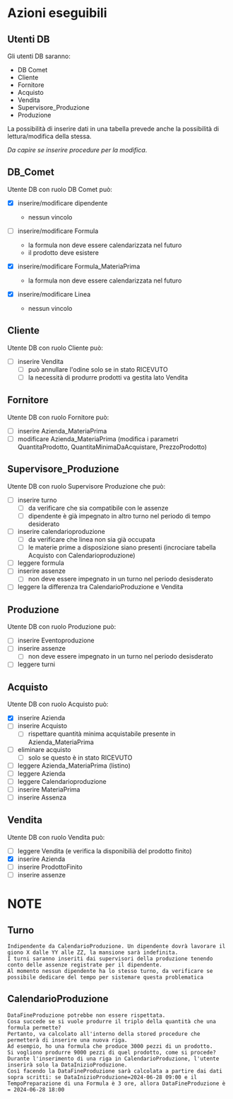 # Azioni eseguibili
 
## Utenti DB

Gli utenti DB saranno:

* DB Comet
* Cliente
* Fornitore
* Acquisto
* Vendita
* Supervisore_Produzione
* Produzione

La possibilità di inserire dati in una tabella prevede anche la possibilità di lettura/modifica della stessa.

*Da capire se inserire procedure per la modifica*.

## DB_Comet

Utente DB con ruolo DB Comet può:

* [x] inserire/modificare dipendente
  * nessun vincolo

* [ ] inserire/modificare Formula
  * la formula non deve essere calendarizzata nel futuro
  * il prodotto deve esistere

* [x] inserire/modificare Formula_MateriaPrima
  * la formula non deve essere calendarizzata nel futuro

* [x] inserire/modificare Linea
  * nessun vincolo

## Cliente

Utente DB con ruolo Cliente può:

* [ ] inserire Vendita
  * [ ] può annullare l'odine solo se in stato RICEVUTO
  * [ ] la necessità di produrre prodotti va gestita lato Vendita

## Fornitore

Utente DB con ruolo Fornitore può:

* [ ] inserire Azienda_MateriaPrima
* [ ] modificare Azienda_MateriaPrima (modifica i parametri QuantitaProdotto, QuantitaMinimaDaAcquistare, PrezzoProdotto)

## Supervisore_Produzione

Utente DB con ruolo Supervisore Produzione che può:

* [ ] inserire turno
  * [ ] da verificare che sia compatibile con le assenze
  * [ ] dipendente è già impegnato in altro turno nel periodo di tempo desiderato
* [ ] inserire calendarioproduzione
  * [ ] da verificare che linea non sia già occupata
  * [ ] le materie prime a disposizione siano presenti (incrociare tabella Acquisto con Calendarioproduzione)
* [ ] leggere formula
* [ ] inserire assenze
  * [ ] non deve essere impegnato in un turno nel periodo desisderato
* [ ] leggere la differenza tra CalendarioProduzione e Vendita

## Produzione

Utente DB con ruolo Produzione può:

* [ ] inserire Eventoproduzione
* [ ] inserire assenze
  * [ ] non deve essere impegnato in un turno nel periodo desisderato
* [ ] leggere turni

## Acquisto

Utente DB con ruolo Acquisto può:

* [x] inserire Azienda
* [ ] inserire Acquisto
  * [ ] rispettare quantità minima acquistabile presente in Azienda_MateriaPrima
* [ ] eliminare acquisto
  * [ ] solo se questo è in stato RICEVUTO
* [ ] leggere Azienda_MateriaPrima (listino)
* [ ] leggere Azienda
* [ ] leggere Calendarioproduzione
* [ ] inserire MateriaPrima
* [ ] inserire Assenza

## Vendita

Utente DB con ruolo Vendita può:

* [ ] leggere Vendita (e verifica la disponibilià del prodotto finito)
* [x] inserire Azienda
* [ ] inserire ProdottoFinito
* [ ] inserire assenze

# NOTE
## Turno
	Indipendente da CalendarioProduzione. Un dipendente dovrà lavorare il giono X dalle YY alle ZZ, la mansione sarà indefinita.
	I turni saranno inseriti dai supervisori della produzione tenendo conto delle assenze registrate per il dipendente.
	Al momento nessun dipendente ha lo stesso turno, da verificare se possibile dedicare del tempo per sistemare questa problematica
	
## CalendarioProduzione
	DataFineProduzione potrebbe non essere rispettata.
	Cosa succede se si vuole produrre il triplo della quantità che una formula permette?
	Pertanto, va calcolato all'interno della stored procedure che permetterà di inserire una nuova riga.
	Ad esempio, ho una formula che produce 3000 pezzi di un prodotto. 
	Si vogliono produrre 9000 pezzi di quel prodotto, come si procede?
	Durante l'inserimento di una riga in CalendarioProduzione, l'utente inserirà solo la DataInizioProduzione.
	Così facendo la DataFineProduzione sarà calcolata a partire dai dati sopra scritti: se DataInizioProduzione=2024-06-28 09:00 e il TempoPreparazione di una Formula è 3 ore, allora DataFineProduzione è = 2024-06-28 18:00
